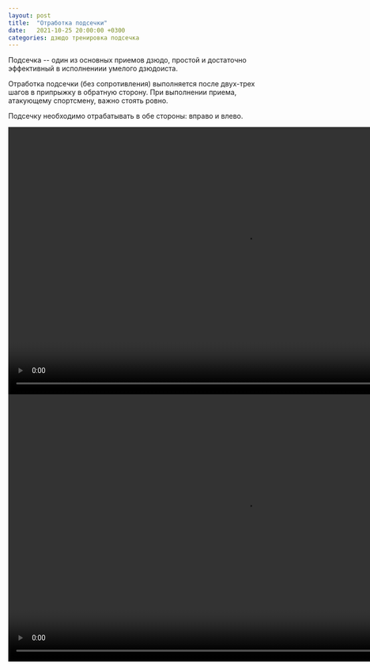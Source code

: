 ```yaml
---
layout: post
title:  "Отработка подсечки"
date:   2021-10-25 20:00:00 +0300
categories: дзюдо тренировка подсечка
---
```


Подсечка -- один из основных приемов дзюдо, простой и достаточно эффективный в исполнениии умелого дзюдоиста.

Отработка подсечки (без сопротивления) выполняется после двух-трех шагов в припрыжку в обратную сторону. При выполнении приема, атакующему спортсмену, важно стоять ровно.

Подсечку необходимо отрабатывать в обе стороны: вправо и влево.

<video width="960" height="540" controls>
  <source src="/public/video/2021-10-25/IMG_2629.MOV" type="video/mov"/>
  <source src="/public/video/2021-10-25/IMG_2629.webm" type="video/webm"/>
Your browser does not support the video tag.
</video>

<video width="960" height="540" controls>
  <source src="/public/video/2021-10-25/IMG_2634.MOV" type="video/mov"/>
  <source src="/public/video/2021-10-25/IMG_2634.webm" type="video/webm"/>
Your browser does not support the video tag.
</video>
